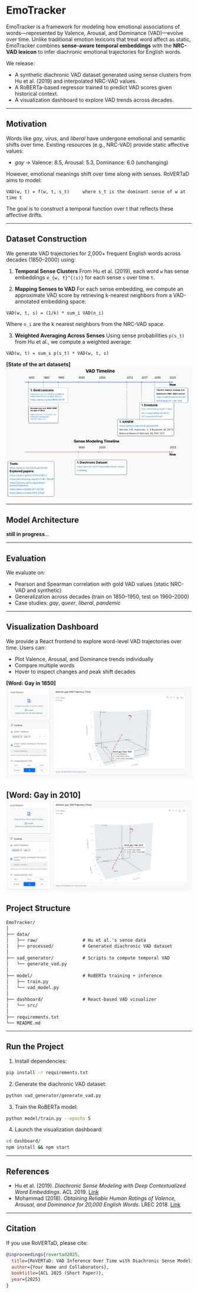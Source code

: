 
# EmoTracker
EmoTracker is a framework for modeling how emotional associations of words—represented by Valence, Arousal, and Dominance (VAD)—evolve over time. Unlike traditional emotion lexicons that treat word affect as static, EmoTracker combines **sense-aware temporal embeddings** with the **NRC-VAD lexicon** to infer diachronic emotional trajectories for English words.

We release:

* A synthetic diachronic VAD dataset generated using sense clusters from Hu et al. (2019) and interpolated NRC-VAD values.
* A RoBERTa-based regressor trained to predict VAD scores given historical context.
* A visualization dashboard to explore VAD trends across decades.

---

## Motivation

Words like *gay*, *virus*, and *liberal* have undergone emotional and semantic shifts over time. Existing resources (e.g., NRC-VAD) provide static affective values:

* *gay* → Valence: 8.5, Arousal: 5.3, Dominance: 6.0 (unchanging)

However, emotional meanings shift over time along with senses. RoVERTaD aims to model:

```
VAD(w, t) = f(w, t, s_t)     where s_t is the dominant sense of w at time t
```

The goal is to construct a temporal function over t that reflects these affective drifts.

---

## Dataset Construction

We generate VAD trajectories for 2,000+ frequent English words across decades (1850–2000) using:

1. **Temporal Sense Clusters**
   From Hu et al. (2019), each word `w` has sense embeddings `e_{w, t}^{(s)}` for each sense `s` over time `t`.

2. **Mapping Senses to VAD**
   For each sense embedding, we compute an approximate VAD score by retrieving k-nearest neighbors from a VAD-annotated embedding space:

```
VAD(w, t, s) = (1/k) * sum_i VAD(n_i)
```

Where `n_i` are the k nearest neighbors from the NRC-VAD space.

3. **Weighted Averaging Across Senses**
   Using sense probabilities `p(s_t)` from Hu et al., we compute a weighted average:

```
VAD(w, t) = sum_s p(s_t) * VAD(w, t, s)
```
**\[State of the art datasets]**
**![Data Timeline](data/imgs/data_timeline.png)**

---

## Model Architecture

**still in progress**...

---

## Evaluation

We evaluate on:

* Pearson and Spearman correlation with gold VAD values (static NRC-VAD and synthetic)
* Generalization across decades (train on 1850–1950, test on 1960–2000)
* Case studies: *gay*, *queer*, *liberal*, *pandemic*

---

## Visualization Dashboard

We provide a React frontend to explore word-level VAD trajectories over time. Users can:

* Plot Valence, Arousal, and Dominance trends individually
* Compare multiple words
* Hover to inspect changes and peak shift decades

**\[Word: Gay in 1850]**
![img.png](data/imgs/old_drift.png)

**\[Word: Gay in 2010]**
![img.png](data/imgs/new_drift.png)
---

## Project Structure

```
EmoTracker/
│
├── data/
│   ├── raw/                 # Hu et al.'s sense data
│   ├── processed/           # Generated diachronic VAD dataset
│
├── vad_generator/           # Scripts to compute temporal VAD
│   └── generate_vad.py
│
├── model/                   # RoBERTa training + inference
│   ├── train.py
│   └── vad_model.py
│
├── dashboard/               # React-based VAD visualizer
│   └── src/
│
├── requirements.txt
└── README.md
```

---

## Run the Project

1. Install dependencies:

```bash
pip install -r requirements.txt
```

2. Generate the diachronic VAD dataset:

```bash
python vad_generator/generate_vad.py
```

3. Train the RoBERTa model:

```bash
python model/train.py --epochs 5
```

4. Launch the visualization dashboard:

```bash
cd dashboard/
npm install && npm start
```

---

## References

* Hu et al. (2019). *Diachronic Sense Modeling with Deep Contextualized Word Embeddings*. ACL 2019. [Link](https://aclanthology.org/P19-1131)
* Mohammad (2018). *Obtaining Reliable Human Ratings of Valence, Arousal, and Dominance for 20,000 English Words*. LREC 2018. [Link](https://aclanthology.org/L18-1191)

---

## Citation

If you use RoVERTaD, please cite:

```bibtex
@inproceedings{rovertad2025,
  title={RoVERTaD: VAD Inference Over Time with Diachronic Sense Modeling},
  author={Your Name and Collaborators},
  booktitle={ACL 2025 (Short Paper)},
  year={2025}
}
```
